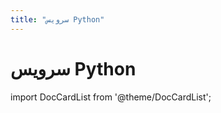 ```yaml
---
title: "سرویس Python"
---
```

# سرویس Python

import DocCardList from '@theme/DocCardList';

<DocCardList />
